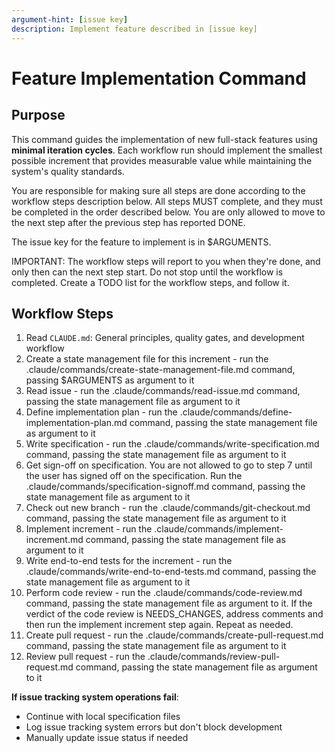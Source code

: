 ```yaml
---
argument-hint: [issue key]
description: Implement feature described in [issue key]
---
```


# Feature Implementation Command

## Purpose

This command guides the implementation of new full-stack features using **minimal iteration cycles**. Each workflow run should implement the smallest possible increment that provides measurable value while maintaining the system's quality standards.

You are responsible for making sure all steps are done according to the workflow steps description below.
All steps MUST complete, and they must be completed in the order described below.
You are only allowed to move to the next step after the previous step has reported DONE.

The issue key for the feature to implement is in $ARGUMENTS.

IMPORTANT: The workflow steps will report to you when they're done, and only then can the next step start. Do not stop until the workflow is completed.
Create a TODO list for the workflow steps, and follow it.

## Workflow Steps

1. Read `CLAUDE.md`: General principles, quality gates, and development workflow
2. Create a state management file for this increment - run the .claude/commands/create-state-management-file.md command, passing $ARGUMENTS as argument to it
3. Read issue - run the .claude/commands/read-issue.md command, passing the state management file as argument to it
4. Define implementation plan - run the .claude/commands/define-implementation-plan.md command, passing the state management file as argument to it
5. Write specification - run the .claude/commands/write-specification.md command, passing the state management file as argument to it
6. Get sign-off on specification. You are not allowed to go to step 7 until the user has signed off on the specification. Run the .claude/commands/specification-signoff.md command, passing the state management file as argument to it
7. Check out new branch - run the .claude/commands/git-checkout.md command, passing the state management file as argument to it
8. Implement increment - run the .claude/commands/implement-increment.md command, passing the state management file as argument to it
9. Write end-to-end tests for the increment - run the .claude/commands/write-end-to-end-tests.md command, passing the state management file as argument to it
10. Perform code review - run the .claude/commands/code-review.md command, passing the state management file as argument to it. If the verdict of the code review is NEEDS_CHANGES, address comments and then run the implement increment step again.
Repeat as needed.
11. Create pull request - run the .claude/commands/create-pull-request.md command, passing the state management file as argument to it
12. Review pull request - run the .claude/commands/review-pull-request.md command, passing the state management file as argument to it

**If issue tracking system operations fail**:
- Continue with local specification files
- Log issue tracking system errors but don't block development
- Manually update issue status if needed
